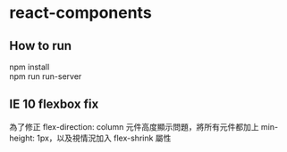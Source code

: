 # react-components
## How to run
npm install   
npm run run-server

## IE 10 flexbox fix
為了修正 flex-direction: column 元件高度顯示問題，將所有元件都加上 min-height: 1px，以及視情況加入 flex-shrink 屬性
